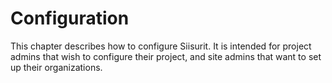 # Configuration

This chapter describes how to configure Siisurit. It is intended for project admins that wish to configure their project, and site admins that want to set up their organizations.
